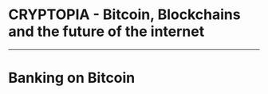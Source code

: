 # CRYPTOPIA - Bitcoin, Blockchains and the future of the internet





----------

# Banking on Bitcoin
